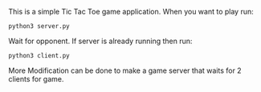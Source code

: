 This is a simple Tic Tac Toe game application. When you want to play run:

    python3 server.py 

Wait for opponent. If server is already running then run:

    python3 client.py 

More Modification can be done to make a game server that waits for 2 clients for game. 